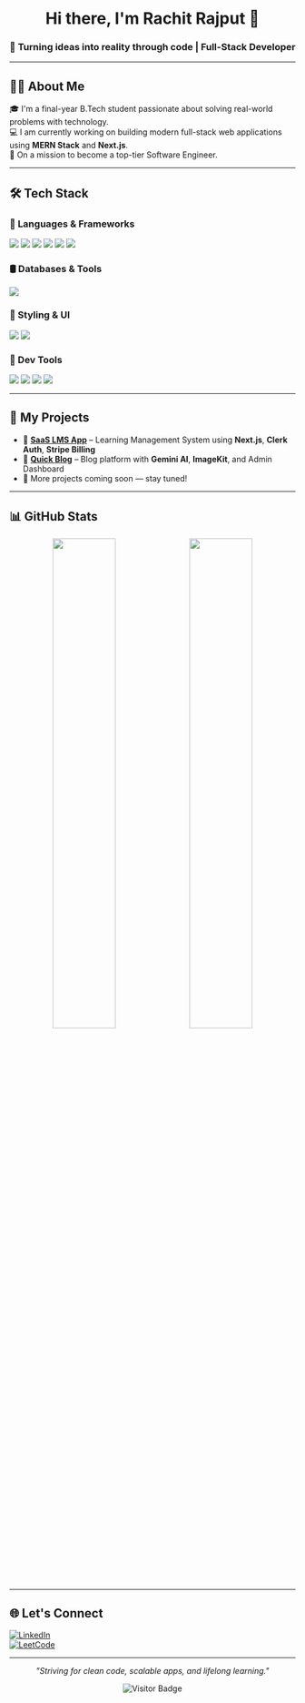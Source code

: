 <!-- TITLE -->
<h1 align="center">Hi there, I'm Rachit Rajput 👋</h1>
<h3 align="center">🚀 Turning ideas into reality through code | Full-Stack Developer</h3>

---

## 🧑‍💻 About Me

🎓 I'm a final-year B.Tech student passionate about solving real-world problems with technology.  
💻 I am currently working on building modern full-stack web applications using **MERN Stack** and **Next.js**.  
🎯 On a mission to become a top-tier Software Engineer.

---

## 🛠️ Tech Stack

### 🚀 Languages & Frameworks  
<p>
  <img src="https://img.shields.io/badge/JavaScript-F7DF1E?style=flat&logo=javascript&logoColor=black" />
  <img src="https://img.shields.io/badge/TypeScript-3178C6?style=flat&logo=typescript&logoColor=white" />
  <img src="https://img.shields.io/badge/React-20232A?style=flat&logo=react&logoColor=61DAFB" />
  <img src="https://img.shields.io/badge/Next.js-000000?style=flat&logo=nextdotjs&logoColor=white" />
  <img src="https://img.shields.io/badge/Node.js-339933?style=flat&logo=nodedotjs&logoColor=white" />
  <img src="https://img.shields.io/badge/Express-000000?style=flat&logo=express&logoColor=white" />
</p>

### 🛢️ Databases & Tools  
<p>
  <img src="https://img.shields.io/badge/MongoDB-47A248?style=flat&logo=mongodb&logoColor=white" />
</p>

### 🎨 Styling & UI  
<p>
  <img src="https://img.shields.io/badge/TailwindCSS-06B6D4?style=flat&logo=tailwindcss&logoColor=white" />
  <img src="https://img.shields.io/badge/Shadcn/UI-black?style=flat&logo=vercel&logoColor=white" />
</p>

### 🧰 Dev Tools  
<p>
  <img src="https://img.shields.io/badge/Git-F05032?style=flat&logo=git&logoColor=white" />
  <img src="https://img.shields.io/badge/GitHub-181717?style=flat&logo=github&logoColor=white" />
  <img src="https://img.shields.io/badge/Postman-FF6C37?style=flat&logo=postman&logoColor=white" />
  <img src="https://img.shields.io/badge/VS%20Code-007ACC?style=flat&logo=visual-studio-code&logoColor=white" />
</p>

---

## 🚀 My Projects

- 🔗 [**SaaS LMS App**](https://github.com/Rachgit28/saas-app) – Learning Management System using **Next.js**, **Clerk Auth**, **Stripe Billing**
- 📝 [**Quick Blog**](https://github.com/Rachgit28/quick-blog) – Blog platform with **Gemini AI**, **ImageKit**, and Admin Dashboard
- 📌 More projects coming soon — stay tuned!

---

## 📊 GitHub Stats

<p align="center">
  <img src="https://github-readme-stats.vercel.app/api?username=Rachgit28&show_icons=true&theme=radical" width="47%" />
  <img src="https://github-readme-streak-stats.herokuapp.com/?user=Rachgit28&theme=radical" width="47%" />
</p>

---

## 🌐 Let's Connect

[![LinkedIn](https://img.shields.io/badge/-LinkedIn-blue?style=flat&logo=linkedin)](https://www.linkedin.com/in/rachit-rajput-727004228/)  
[![LeetCode](https://img.shields.io/badge/-LeetCode-orange?style=flat&logo=leetcode)](https://leetcode.com/yourprofile/)  

---

<p align="center">
  <i>"Striving for clean code, scalable apps, and lifelong learning."</i>
</p>

<p align="center">
  <img src="https://visitor-badge.glitch.me/badge?page_id=Rachgit28.Rachgit28" alt="Visitor Badge" />
</p>
